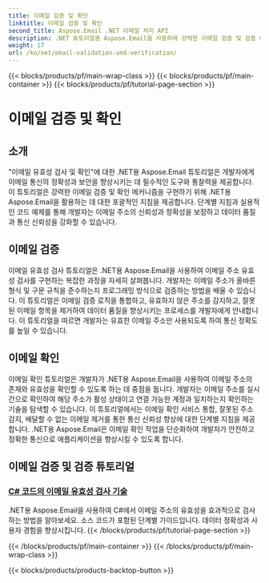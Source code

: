 ```yaml
---
title: 이메일 검증 및 확인
linktitle: 이메일 검증 및 확인
second_title: Aspose.Email .NET 이메일 처리 API
description: .NET 튜토리얼용 Aspose.Email을 사용하여 강력한 이메일 검증 및 검증 메커니즘을 구현하세요. 통신의 정확성과 보안을 강화합니다.
weight: 17
url: /ko/net/email-validation-and-verification/
---
```


{{< blocks/products/pf/main-wrap-class >}}
{{< blocks/products/pf/main-container >}}
{{< blocks/products/pf/tutorial-page-section >}}

# 이메일 검증 및 확인


## 소개

"이메일 유효성 검사 및 확인"에 대한 .NET용 Aspose.Email 튜토리얼은 개발자에게 이메일 통신의 정확성과 보안을 향상시키는 데 필수적인 도구와 통찰력을 제공합니다. 이 튜토리얼은 강력한 이메일 검증 및 확인 메커니즘을 구현하기 위해 .NET용 Aspose.Email을 활용하는 데 대한 포괄적인 지침을 제공합니다. 단계별 지침과 실용적인 코드 예제를 통해 개발자는 이메일 주소의 신뢰성과 정확성을 보장하고 데이터 품질과 통신 신뢰성을 강화할 수 있습니다.

## 이메일 검증

이메일 유효성 검사 튜토리얼은 .NET용 Aspose.Email을 사용하여 이메일 주소 유효성 검사를 구현하는 복잡한 과정을 자세히 살펴봅니다. 개발자는 이메일 주소가 올바른 형식 및 구문 규칙을 준수하는지 프로그래밍 방식으로 검증하는 방법을 배울 수 있습니다. 이 튜토리얼은 이메일 검증 로직을 통합하고, 유효하지 않은 주소를 감지하고, 잘못된 이메일 항목을 제거하여 데이터 품질을 향상시키는 프로세스를 개발자에게 안내합니다. 이 튜토리얼을 따르면 개발자는 유효한 이메일 주소만 사용되도록 하여 통신 정확도를 높일 수 있습니다.

## 이메일 확인

이메일 확인 튜토리얼은 개발자가 .NET용 Aspose.Email을 사용하여 이메일 주소의 존재와 유효성을 확인할 수 있도록 하는 데 중점을 둡니다. 개발자는 이메일 주소를 실시간으로 확인하여 해당 주소가 활성 상태이고 연결 가능한 계정과 일치하는지 확인하는 기술을 탐색할 수 있습니다. 이 튜토리얼에서는 이메일 확인 서비스 통합, 잘못된 주소 감지, 배달할 수 없는 이메일 제거를 통한 통신 신뢰성 향상에 대한 단계별 지침을 제공합니다. .NET용 Aspose.Email은 이메일 확인 작업을 단순화하여 개발자가 안전하고 정확한 통신으로 애플리케이션을 향상시킬 수 있도록 합니다.

## 이메일 검증 및 검증 튜토리얼
### [C# 코드의 이메일 유효성 검사 기술](./email-validation-techniques-in-csharp-code/)
.NET용 Aspose.Email을 사용하여 C#에서 이메일 주소의 유효성을 효과적으로 검사하는 방법을 알아보세요. 소스 코드가 포함된 단계별 가이드입니다. 데이터 정확성과 사용자 경험을 향상시킵니다.
{{< /blocks/products/pf/tutorial-page-section >}}

{{< /blocks/products/pf/main-container >}}
{{< /blocks/products/pf/main-wrap-class >}}

{{< blocks/products/products-backtop-button >}}
